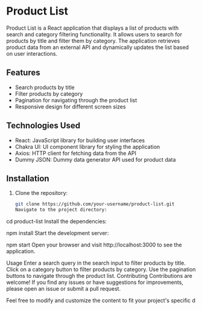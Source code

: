 # Product List

Product List is a React application that displays a list of products with search and category filtering functionality. It allows users to search for products by title and filter them by category. The application retrieves product data from an external API and dynamically updates the list based on user interactions.

## Features

- Search products by title
- Filter products by category
- Pagination for navigating through the product list
- Responsive design for different screen sizes

## Technologies Used

- React: JavaScript library for building user interfaces
- Chakra UI: UI component library for styling the application
- Axios: HTTP client for fetching data from the API
- Dummy JSON: Dummy data generator API used for product data

## Installation

1. Clone the repository:

   ```bash
   git clone https://github.com/your-username/product-list.git
   Navigate to the project directory:
   ```

cd product-list
Install the dependencies:

npm install
Start the development server:

npm start
Open your browser and visit http://localhost:3000 to see the application.

Usage
Enter a search query in the search input to filter products by title.
Click on a category button to filter products by category.
Use the pagination buttons to navigate through the product list.
Contributing
Contributions are welcome! If you find any issues or have suggestions for improvements, please open an issue or submit a pull request.

Feel free to modify and customize the content to fit your project's specific d
